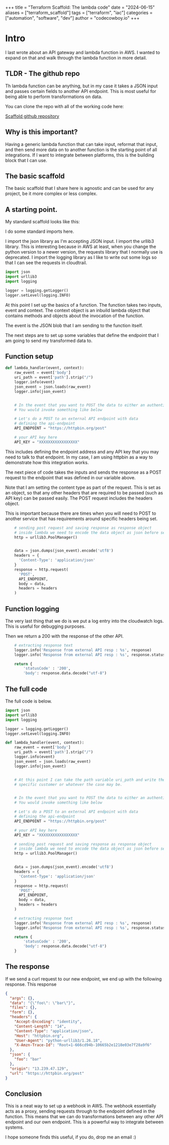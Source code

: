 +++
title = "Terraform Scaffold: The lambda code"
date = "2024-06-15"
aliases = ["terraform_scaffold"]
tags = ["terraform", "iac"]
categories = ["automation", "software", "dev"]
author = "codecowboy.io"
+++

# Intro
I last wrote about an API gateway and lambda function in AWS. I wanted to expand on that and walk through the lambda function in more detail.

## TLDR - The github repo
Th lambda function can be anything, but in my case it takes a JSON input and passes certain fields to another API endpoint. This is most useful for being able to perform transformations on data.

You can clone the repo with all of the working code here:

[Scaffold github repository](https://github.com/codecowboydotio/scaffolds)

## Why is this important?
Having a generic lambda function that can take input, reformat that input, and then send more data on to another function is the starting point of all integrations. If I want to integrate between platforms, this is the building block that I can use.

## The basic scaffold

The basic scaffold that I share here is agnostic and can be used for any project, be it more complex or less complex.

## A starting point.
My standard scaffold looks like this:

I do some standard imports here. 

I import the json library as I'm accepting JSON input. 
I import the urllib3 library. This is interesting because in AWS at least, when you change the python version to a newer version, the requests library that I normally use is deprecated.
I import the logging library as I like to write out some logs so that I can see the requests in cloudtrail.

```Python
import json
import urllib3
import logging

logger = logging.getLogger()
logger.setLevel(logging.INFO)
```

At this point I set up the basics of a function.
The function takes two inputs, event and context. The context object is an inbuild lambda object that contains methods and objects about the invocation of the function.

The event is the JSON blob that I am sending to the function itself.

The next steps are to set up some variables that define the endpoint that I am going to send my transformed data to.

## Function setup 
```Python
def lambda_handler(event, context):
    raw_event = event['body']
    uri_path = event['path'].strip("/")
    logger.info(event)
    json_event = json.loads(raw_event)
    logger.info(json_event)


    # In the event that you want to POST the data to either an authenticated or unauthenticated API
    # You would invoke something like below

    # Let's do a POST to an external API endpoint with data
    # defining the api-endpoint
    API_ENDPOINT = "https://httpbin.org/post"

    # your API key here
    API_KEY = "XXXXXXXXXXXXXXXXX"
```

This includes defining the endpoint address and any API key that you may need to talk to that endpoint.
In my case, I am using httpbin as a way to demonstrate how this integration works.


The next piece of code takes the inputs and sends the response as a POST request to the endpoint that was defined in our variable above.

Note that I am setting the content type as part of the request. This is set as an object, so that any other headers that are required to be passed (such as API key) can be passed easily. The POST request includes the headers object.

This is important because there are times when you will need to POST to another service that has requirements around specific headers being set.

```Python
    # sending post request and saving response as response object
    # inside lambda we need to encode the data object as json before sending
    http = urllib3.PoolManager()


    data = json.dumps(json_event).encode('utf8')
    headers = {
      'Content-Type': 'application/json'
    }
    response = http.request(
      'POST',
      API_ENDPOINT,
      body = data,
      headers = headers
    )
```

## Function logging

The very last thing that we do is we put a log entry into the cloudwatch logs. This is useful for debugging purposes. 

Then we return a 200 with the response of the other API.


```Python
    # extracting response text
    logger.info('Response from external API resp : %s', response)
    logger.info('Response from external API resp : %s', response.status)

    return {
        'statusCode' : '200',
        'body': response.data.decode("utf-8")
```

## The full code

The full code is below.

```Python
import json
import urllib3
import logging

logger = logging.getLogger()
logger.setLevel(logging.INFO)

def lambda_handler(event, context):
    raw_event = event['body']
    uri_path = event['path'].strip("/")
    logger.info(event)
    json_event = json.loads(raw_event)
    logger.info(json_event)


    # At this point I can take the path variable uri_path and write the alert to a bucket that is for a
    # specific customer or whatever the case may be.


    # In the event that you want to POST the data to either an authenticated or unauthenticated API
    # You would invoke something like below

    # Let's do a POST to an external API endpoint with data
    # defining the api-endpoint
    API_ENDPOINT = "https://httpbin.org/post"

    # your API key here
    API_KEY = "XXXXXXXXXXXXXXXXX"

    # sending post request and saving response as response object
    # inside lambda we need to encode the data object as json before sending
    http = urllib3.PoolManager()


    data = json.dumps(json_event).encode('utf8')
    headers = {
      'Content-Type': 'application/json'
    }
    response = http.request(
      'POST',
      API_ENDPOINT,
      body = data,
      headers = headers
    )

    # extracting response text
    logger.info('Response from external API resp : %s', response)
    logger.info('Response from external API resp : %s', response.status)

    return {
        'statusCode' : '200',
        'body': response.data.decode("utf-8")
    }
```

## The response

If we send a curl request to our new endpoint, we end up with the following response.
This response 

```Json
{
  "args": {},
  "data": "{\"foo\": \"bar\"}",
  "files": {},
  "form": {},
  "headers": {
    "Accept-Encoding": "identity",
    "Content-Length": "14",
    "Content-Type": "application/json",
    "Host": "httpbin.org",
    "User-Agent": "python-urllib3/1.26.18",
    "X-Amzn-Trace-Id": "Root=1-666cd94b-10665b2e1218e03e7f28a9f6"
  },
  "json": {
    "foo": "bar"
  },
  "origin": "13.239.47.129",
  "url": "https://httpbin.org/post"
}
```

## Conclusion
This is a neat way to set up a webhook in AWS. The webhook essentially acts as a proxy, sending requests through to the endpoint defined in the function. This means that we can do transformations between any other API endpoint and our own endpoint. This is a powerful way to integrate between systems.

I hope someone finds this useful, if you do, drop me an email :)
